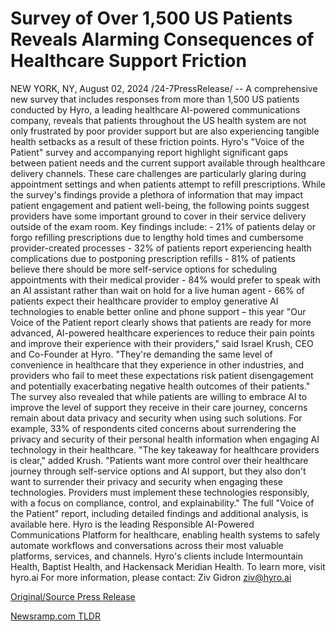 # Survey of Over 1,500 US Patients Reveals Alarming Consequences of Healthcare Support Friction

NEW YORK, NY, August 02, 2024 /24-7PressRelease/ -- A comprehensive new survey that includes responses from more than 1,500 US patients conducted by Hyro, a leading healthcare AI-powered communications company, reveals that patients throughout the US health system are not only frustrated by poor provider support but are also experiencing tangible health setbacks as a result of these friction points.  Hyro's "Voice of the Patient" survey and accompanying report highlight significant gaps between patient needs and the current support available through healthcare delivery channels. These care challenges are particularly glaring during appointment settings and when patients attempt to refill prescriptions.  While the survey's findings provide a plethora of information that may impact patient engagement and patient well-being, the following points suggest providers have some important ground to cover in their service delivery outside of the exam room.   Key findings include:  - 21% of patients delay or forgo refilling prescriptions due to lengthy hold times and cumbersome provider-created processes - 32% of patients report experiencing health complications due to postponing prescription refills - 81% of patients believe there should be more self-service options for scheduling appointments with their medical provider - 84% would prefer to speak with an AI assistant rather than wait on hold for a live human agent - 66% of patients expect their healthcare provider to employ generative AI technologies to enable better online and phone support – this year  "Our Voice of the Patient report clearly shows that patients are ready for more advanced, AI-powered healthcare experiences to reduce their pain points and improve their experience with their providers," said Israel Krush, CEO and Co-Founder at Hyro. "They're demanding the same level of convenience in healthcare that they experience in other industries, and providers who fail to meet these expectations risk patient disengagement and potentially exacerbating negative health outcomes of their patients."  The survey also revealed that while patients are willing to embrace AI to improve the level of support they receive in their care journey, concerns remain about data privacy and security when using such solutions. For example, 33% of respondents cited concerns about surrendering the privacy and security of their personal health information when engaging AI technology in their healthcare.  "The key takeaway for healthcare providers is clear," added Krush. "Patients want more control over their healthcare journey through self-service options and AI support, but they also don't want to surrender their privacy and security when engaging these technologies. Providers must implement these technologies responsibly, with a focus on compliance, control, and explainability."  The full "Voice of the Patient" report, including detailed findings and additional analysis, is available here.  Hyro is the leading Responsible AI-Powered Communications Platform for healthcare, enabling health systems to safely automate workflows and conversations across their most valuable platforms, services, and channels. Hyro's clients include Intermountain Health, Baptist Health, and Hackensack Meridian Health. To learn more, visit hyro.ai  For more information, please contact: Ziv Gidron ziv@hyro.ai 

[Original/Source Press Release](https://www.24-7pressrelease.com/press-release/513042/survey-of-over-1500-us-patients-reveals-alarming-consequences-of-healthcare-support-friction) 

[Newsramp.com TLDR](https://newsramp.com/None) 